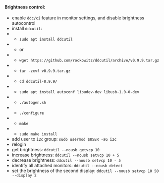 #### Brightness control:
* enable ```ddc/ci``` feature in monitor settings, and disable brightness autocontrol
* install ```ddcutil```:
* * ```sudo apt install ddcutil```
* * or
* * ```wget https://github.com/rockowitz/ddcutil/archive/v0.9.9.tar.gz```
* * ```tar -zxvf v0.9.9.tar.gz```
* * ```cd ddcutil-0.9.9/```
* * ```sudo apt install autoconf libudev-dev libusb-1.0-0-dev```
* * ```./autogen.sh```
* * ```./configure```
* * ```make```
* * ```sudo make install```
* add user to ```i2c``` group: ```sudo usermod $USER -aG i2c```
* relogin
* get brightness: ```ddcutil --nousb getvcp 10```
* increase brightness: ```ddcutil --nousb setvcp 10 + 5```
* decrease brightness: ```ddcutil --nousb setvcp 10 - 5```
* identify all attached monitors: ```ddcutil --nousb detect```
* set the brightness of the second display: ```ddcutil --nousb setvcp 10 50 --display 2```
